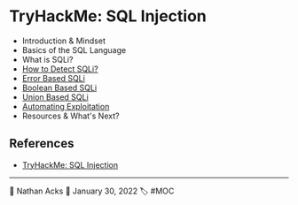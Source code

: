 # TryHackMe: SQL Injection

* Introduction & Mindset
* Basics of the SQL Language
* What is SQLi?
* [How to Detect SQLi?](../log/2022-01-30-tryhackme-web-fundamentals-and-supplements.md)
* [Error Based SQLi](../log/2022-01-30-tryhackme-web-fundamentals-and-supplements.md)
* [Boolean Based SQLi](../log/2022-01-30-tryhackme-web-fundamentals-and-supplements.md)
* [Union Based SQLi](../log/2022-01-30-tryhackme-web-fundamentals-and-supplements.md)
* [Automating Exploitation](../log/2022-01-30-tryhackme-web-fundamentals-and-supplements.md)
* Resources & What's Next?

## References

* [TryHackMe: SQL Injection](https://tryhackme.com/room/sqlibasics)

- - - -

👤 Nathan Acks
📅 January 30, 2022
🏷️ #MOC
